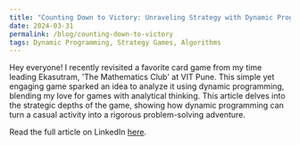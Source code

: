 ```yaml
---
title: "Counting Down to Victory: Unraveling Strategy with Dynamic Programming"
date: 2024-03-31
permalink: /blog/counting-down-to-victory
tags: Dynamic Programming, Strategy Games, Algorithms
---
```


Hey everyone! I recently revisited a favorite card game from my time leading Ekasutram, 'The Mathematics Club' at VIT Pune. This simple yet engaging game sparked an idea to analyze it using dynamic programming, blending my love for games with analytical thinking. This article delves into the strategic depths of the game, showing how dynamic programming can turn a casual activity into a rigorous problem-solving adventure.

Read the full article on LinkedIn [here](https://www.linkedin.com/pulse/counting-down-victory-unraveling-strategy-dynamic-shubham-thorat-zly0c/?trackingId=7bdTs%2FpjRL9E%2FjelZc6JpQ%3D%3D).
